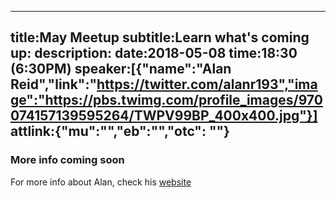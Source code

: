 ----
title:May Meetup
subtitle:Learn what's coming up:
description:
date:2018-05-08
time:18:30 (6:30PM)
speaker:[{"name":"Alan Reid","link":"https://twitter.com/alanr193","image":"https://pbs.twimg.com/profile_images/970074157139595264/TWPV99BP_400x400.jpg"}]
attlink:{"mu":"","eb":"","otc": ""}
----

### More info coming soon


For more info about Alan, check his [website](https://www.alanmichaelreid.com/)
